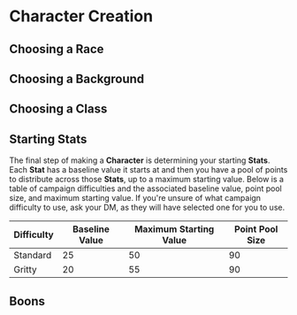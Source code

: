# Character Creation

## Choosing a Race

## Choosing a Background

## Choosing a Class

## Starting Stats

The final step of making a **Character** is determining your starting **Stats**. Each **Stat** has a baseline value it starts at and then you have a pool of points to distribute across those **Stats**, up to a maximum starting value. Below is a table of campaign difficulties and the associated baseline value, point pool size, and maximum starting value. If you're unsure of what campaign difficulty to use, ask your DM, as they will have selected one for you to use.

| Difficulty | Baseline Value | Maximum Starting Value | Point Pool Size |
| ---------- | -------------- | ---------------------- | --------------- |
| Standard   | 25             | 50                     | 90              |
| Gritty     | 20             | 55                     | 90              |

## Boons
